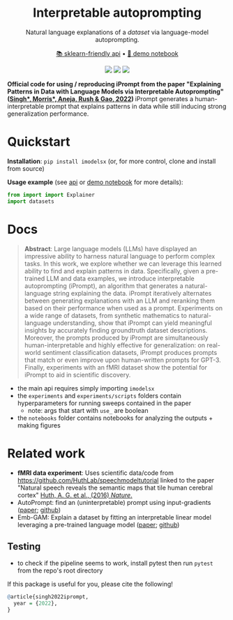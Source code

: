 <h1 align="center">  Interpretable autoprompting </h1>
<p align="center"> Natural language explanations of a <i>dataset</i> via language-model autoprompting.
</p>

<p align="center">
  <a href="https://csinva.github.io/interpretable-autoprompting/">📚 sklearn-friendly api</a> •
  <a href="https://github.com/csinva/interpretable-autoprompting/blob/master/demo.ipynb">📖 demo notebook</a>
</p>

<p align="center">
  <img src="https://img.shields.io/badge/license-mit-blue.svg">
  <img src="https://img.shields.io/badge/python-3.6+-blue">
  <img src="https://img.shields.io/pypi/v/imodelsx?color=green">
</p>  


<b>Official code for using / reproducing iPrompt from the paper "Explaining Patterns in Data  with  Language Models via Interpretable Autoprompting" (<a href="https://arxiv.org/abs/2">Singh*, Morris*, Aneja, Rush & Gao, 2022</a>) </b> iPrompt generates a human-interpretable prompt that explains patterns in data while still inducing strong generalization performance.



# Quickstart
**Installation**: `pip install imodelsx` (or, for more control, clone and install from source)

**Usage example** (see <a href="https://csinva.github.io/interpretable-autoprompting/">api</a> or <a href="https://github.com/csinva/interpretable-autoprompting/blob/master/demo.ipynb">demo notebook</a> for more details):

```python
from import import Explainer
import datasets
```

# Docs
<blockquote>
<b>Abstract</b>: Large language models (LLMs) have displayed an impressive ability to harness natural language to perform complex tasks. In this work, we explore whether we can leverage this learned ability to find and explain patterns in data. Specifically, given a pre-trained LLM and data examples, we introduce interpretable autoprompting (iPrompt), an algorithm that generates a natural-language string explaining the data. iPrompt iteratively alternates between generating explanations with an LLM and reranking them based on their performance when used as a prompt. Experiments on a wide range of datasets, from synthetic mathematics to natural-language understanding, show that iPrompt can yield meaningful insights by accurately finding groundtruth dataset descriptions. Moreover, the prompts produced by iPrompt are simultaneously human-interpretable and highly effective for generalization: on real-world sentiment classification datasets, iPrompt produces prompts that match or even improve upon human-written prompts for GPT-3. Finally, experiments with an fMRI dataset show the potential for iPrompt to aid in scientific discovery.
</blockquote>

- the main api requires simply importing `imodelsx`
- the `experiments` and `experiments/scripts` folders contain hyperparameters for running sweeps contained in the paper
  - note: args that start with `use_` are boolean
- the `notebooks` folder contains notebooks for analyzing the outputs + making figures

# Related work

- **fMRI data experiment**: Uses scientific data/code from https://github.com/HuthLab/speechmodeltutorial linked to the paper "Natural speech reveals the semantic maps that tile human cerebral cortex" [Huth, A. G. et al., (2016) _Nature_.](https://www.nature.com/articles/nature17637)
- AutoPrompt: find an (uninterpretable) prompt using input-gradients ([paper](https://arxiv.org/abs/2010.15980); [github](https://github.com/ucinlp/autoprompt))
- Emb-GAM: Explain a dataset by fitting an interpretable linear model leveraging a pre-trained language model ([paper](https://arxiv.org/abs/2209.11799); [github](https://github.com/csinva/emb-gam))

## Testing
- to check if the pipeline seems to work, install pytest then run `pytest` from the repo's root directory

If this package is useful for you, please cite the following!

```r
@article{singh2022iprompt,
  year = {2022},
}
```
